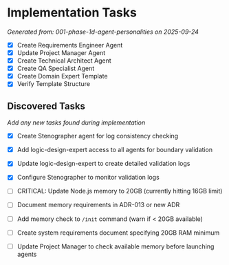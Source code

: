 # Implementation Tasks

_Generated from: 001-phase-1d-agent-personalities on 2025-09-24_

- [x] Create Requirements Engineer Agent
- [x] Update Project Manager Agent
- [x] Create Technical Architect Agent
- [x] Create QA Specialist Agent
- [x] Create Domain Expert Template
- [x] Verify Template Structure

## Discovered Tasks

_Add any new tasks found during implementation_

- [x] Create Stenographer agent for log consistency checking
- [x] Add logic-design-expert access to all agents for boundary validation
- [x] Update logic-design-expert to create detailed validation logs
- [x] Configure Stenographer to monitor validation logs
- [ ] CRITICAL: Update Node.js memory to 20GB (currently hitting 16GB limit)
- [ ] Document memory requirements in ADR-013 or new ADR
- [ ] Add memory check to `/init` command (warn if < 20GB available)
- [ ] Create system requirements document specifying 20GB RAM minimum
- [ ] Update Project Manager to check available memory before launching agents

